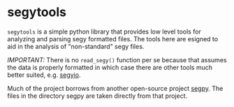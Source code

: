 # segytools

`segytools` is a simple python library that provides low level tools for analyzing and parsing segy formatted files. The tools here are esigned to aid in the analysis of "non-standard" segy files.

*IMPORTANT:* There is no `read_segy()` function per se because that assumes the data is properly formatted in which case there are other tools much better suited, e.g. [segyio](https://github.com/equinor/segyio).

Much of the project borrows from another open-source project [segpy](https://github.com/sixty-north/segpy). The files in the directory segpy are taken directly from that project.